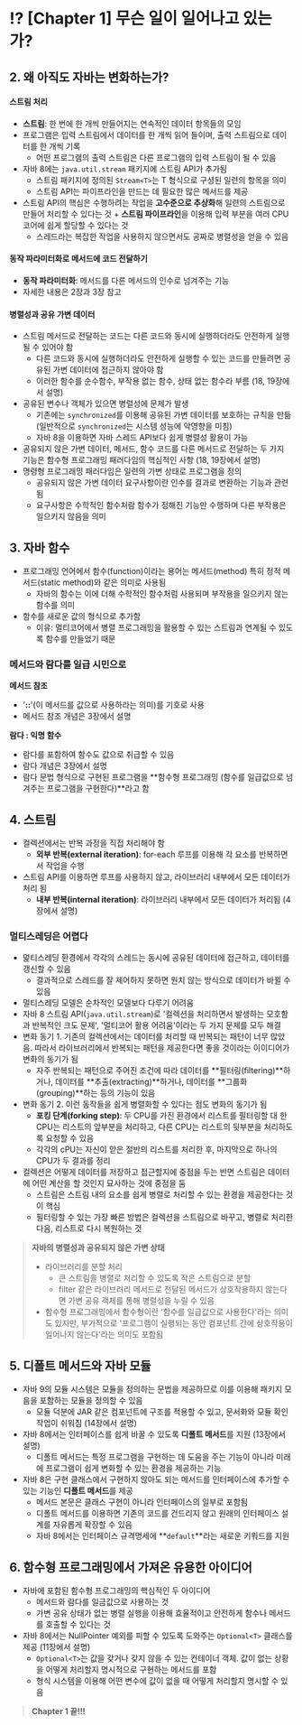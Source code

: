 # ⁉ \[Chapter 1] 무슨 일이 일어나고 있는가?

## 2. 왜 아직도 자바는 변화하는가?

#### 스트림 처리

* **스트림**: 한 번에 한 개씩 만들어지는 연속적인 데이터 항목들의 모임
* 프로그램은 입력 스트림에서 데이터를 한 개씩 읽어 들이며, 출력 스트림으로 데이터를 한 개씩 기록
  * 어떤 프로그램의 출력 스트림은 다른 프로그램의 입력 스트림이 될 수 있음
* 자바 8에는 `java.util.stream` 패키지에 스트림 API가 추가됨
  * 스트림 패키지에 정의된 `Stream<T>`는 T 형식으로 구셩된 일련의 항목을 의미
  * 스트림 API는 파이프라인을 만드는 데 필요한 많은 메서드를 제공
* 스트림 API의 핵심은 수행하려는 작업을 **고수준으로 추상화**해 일련의 스트림으로 만들어 처리할 수 있다는 것 + **스트림 파이프라인**을 이용해 입력 부분을 여러 CPU 코어에 쉽게 할당할 수 있다는 것
  * 스레드라는 복잡한 작업을 사용하지 않으면서도 공짜로 병렬성을 얻을 수 있음

#### 동작 파라미터화로 메서드에 코드 전달하기

* **동작 파라미터화**: 메서드를 다른 메서드의 인수로 넘겨주는 기능
* 자세한 내용은 2장과 3장 참고

#### 병렬성과 공유 가변 데이터

* 스트림 메서드로 전달하는 코드는 다른 코드와 동시에 실행하더라도 안전하게 실행될 수 있어야 함
  * 다른 코드와 동시에 실행하더라도 안전하게 실행할 수 있는 코드를 만들려면 공유된 가변 데이터에 접근하지 않아야 함
  * 이러한 함수를 순수함수, 부작용 없는 함수, 상태 없는 함수라 부름 (18, 19장에서 설명)
* 공유된 변수나 객체가 있으면 병렬성에 문제가 발생
  * 기존에는 `synchronized`를 이용해 공유된 가변 데이터를 보호하는 규칙을 만듦 (일반적으로 `synchronized`는 시스템 성능에 악영향을 미침)
  * 자바 8을 이용하면 자바 스레드 API보다 쉽게 병렬성 활용이 가능
* 공유되지 않은 가변 데이터, 메서드, 함수 코드를 다른 메서드로 전달하는 두 가지 기능은 함수형 프로그래밍 패러다임의 핵심적인 사항 (18, 19장에서 설명)
* 명령형 프로그래밍 패러다임은 일련의 가변 상태로 프로그램을 정의
  * 공유되지 않은 가변 데이터 요구사항이란 인수를 결과로 변환하는 기능과 관련됨
  * 요구사항은 수학적인 함수처람 함수가 정해진 기능만 수행하며 다른 부작용은 일으키지 않음을 의미

## 3. 자바 함수

* 프로그래밍 언어에서 함수(function)이라는 용어는 메서드(method) 특히 정적 메서드(static method)와 같은 의미로 사용됨
  * 자바의 함수는 이에 더해 수학적인 함수처럼 사용되며 부작용을 일으키지 않는 함수를 의미
* 함수를 새로운 값의 형식으로 추가함
  * 이유: 멀티코어에서 병렬 프로그래밍을 활용할 수 있는 스트림과 연계될 수 있도록 함수를 만들었기 때문

### 메서드와 람다를 일급 시민으로

**메서드 참조**

* '**::**'(이 메서드를 값으로 사용하라는 의미)를 기호로 사용
* 메서드 참조 개념은 3장에서 설명

**람다 : 익명 함수**

* 람다를 포함하여 함수도 값으로 취급할 수 있음
* 람다 개념은 3장에서 설명
* 람다 문법 형식으로 구현된 프로그램을 **함수형 프로그래밍 (함수를 일급값으로 넘겨주는 프로그램을 구현한다)**라고 함

## 4. 스트림

* 컬렉션에서는 반복 과정을 직접 처리해야 함
  * **외부 반복(external iteration)**: for-each 루프를 이용해 각 요소를 반복하면서 작업을 수행
* 스트림 API를 이용하면 루프를 사용하지 않고, 라이브러리 내부에서 모든 데이터가 처리 됨
  * **내부 반복(internal iteration)**: 라이브러리 내부에서 모든 데이터가 처리됨 (4장에서 설명)

### **멀티스레딩은 어렵다**

* 멅티스레딩 환경에서 각각의 스레드는 동시에 공유된 데이터에 접근하고, 데이터를 갱신할 수 있음
  * 결과적으로 스레드를 잘 제어하지 못하면 원치 않는 방식으로 데이터가 바뀔 수 있음
* 멀티스레딩 모델은 순차적인 모델보다 다루기 어려움
* 자바 8 스트림 API(`java.util.stream`)로 '컬렉션을 처리하면서 발생하는 모호함과 반복적인 크도 문제', '멀티코어 활용 어려움'이라는 두 가지 문제를 모두 해결
* 변화 동기 1. 기존의 컬렉션에서는 데이터를 처리할 때 반복되는 패턴이 너무 많았음. 따라서 라이브러리에서 반복되는 패턴을 제공한다면 좋을 것이라는 이이디어가 변화의 동기가 됨
  * 자주 반복되는 패턴으로 주어진 조건에 따라 데이터를 **필터링(filtering)**하거나, 데이터를 **추출(extracting)**하거나, 데이터를 **그룹화(grouping)**하는 등의 기능이 있음
* 변화 동기 2. 이런 동작들을 쉽게 병렬화할 수 있다는 점도 변화의 동기가 됨
  * **포킹 단계(forking step)**: 두 CPU를 가진 환경에서 리스트를 필터링할 대 한 CPU는 리스트의 앞부분을 처리하고, 다른 CPU는 리스트의 뒷부분을 처리하도록 요청할 수 있음
  * 각각의 cPU는 자신이 맏은 절반의 리스트를 처리한 후, 마지막으로 하나의 CPU가 두 결과를 정리
* 컬렉션은 어떻게 데이터를 저장하고 접근할지에 중점을 두는 반면 스트림은 데이터에 어떤 계산을 할 것인지 묘사하는 것에 중점을 둠
  * 스트림은 스트림 내의 요소를 쉽게 병렬로 처리할 수 있는 환경을 제공한다는 것이 핵심
  * 필터링할 수 있는 가장 빠른 방법은 컬렉션을 스트림으로 바꾸고, 병렬로 처리한 다음, 리스트로 다시 복원하는 것

> **자바의 병렬성과 공유되지 않은 가변 상태**
>
> * 라이브러리를 분할 처리
>   * 큰 스트림을 병렬로 처리할 수 있도록 작은 스트림으로 분할
>   * filter 같은 라이브러리 메서드로 전달된 메서드가 상호작용하지 않는다면 가변 공유 객체를 통해 병렬성을 누릴 수 있음
> * 함수형 프로그래밍에서 함수형이란 '함수를 일급값으로 사용한다'라는 의미도 있지만, 부가적으로 '프로그램이 실행되는 동안 컴포넌트 간에 상호작용이 일어나지 않는다'라는 의미도 포함됨

## 5. 디폴트 메서드와 자바 모듈

* 자바 9의 모듈 시스템은 모듈을 정의하는 문법을 제공하므로 이를 이용해 패키지 모음을 포함하는 모듈을 정의할 수 있음
  * 모듈 덕분에 JAR 같은 컴포넌트에 구조를 적용할 수 있고, 문서화와 모듈 확인 작업이 쉬워짐 (14장에서 설명)
* 자바 8에서는 인터페이스를 쉽게 바꿀 수 있도록 **디폴트 메서드**를 지원 (13장에서 설명)
  * 디폴트 메서드는 특정 프로그램을 구현하는 데 도움을 주는 기능이 아니라 미래에 프로그램이 쉽게 변화할 수 있는 환경을 제공하는 기능
* 자바 8은 구현 클래스에서 구현하지 않아도 되는 메서드를 인터페이스에 추가할 수 있는 기능인 **디폴트 메서드**를 제공
  * 메서드 본문은 클래스 구현이 아니라 인터페이스의 일부로 포함됨
  * 디폴트 메서드를 이용하면 기존의 코드를 건드리지 않고 원래의 인터페이스 설계를 자유롭게 확장할 수 있음
  * 자바 8에서는 인터페이스 규격명세에 **`default`**라는 새로운 키워드를 지원

## 6. 함수형 프로그래밍에서 가져온 유용한 아이디어

* 자바에 포함된 함수형 프로그래밍의 핵심적인 두 아이디어
  * 메서드와 람다를 일금값으로 사용하는 것
  * 가변 공유 상태가 없는 병렬 실행을 이용해 효율적이고 안전하게 함수나 메서드를 호출할 수 있다는 것
* 자바 8에서는 NullPointer 예외를 피할 수 있도록 도와주는 `Optional<T>` 클래스를 제공 (11장에서 설명)
  * `Optional<T>`는 값을 갖거나 갖지 않을 수 있는 컨테이너 객체. 값이 없는 상황을 어떻게 처리할지 명시적으로 구현하는 메서드를 포함
  * 형식 시스템을 이용해 어떤 변수에 값이 없을 때 어떻게 처리할지 명시할 수 있음

> **Chapter 1 끝!!!**
